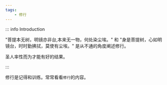 ```yaml
---
tags:
    - 修行
---
```


::: info Introduction

"菩提本无树，明镜亦非台,本来无一物，何处染尘埃。" 和 "身是菩提树，心如明镜台，时时勤拂拭，莫使有尘埃。" 是从不通的角度阐述修行。

圣人率性而为才能有好的结果。

:::

修行是记得和训练。常常看看`修行`的内容。
